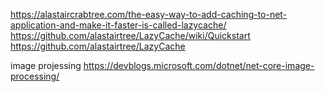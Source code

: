 ﻿https://alastaircrabtree.com/the-easy-way-to-add-caching-to-net-application-and-make-it-faster-is-called-lazycache/
https://github.com/alastairtree/LazyCache/wiki/Quickstart
https://github.com/alastairtree/LazyCache


image projessing
https://devblogs.microsoft.com/dotnet/net-core-image-processing/



